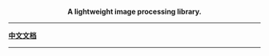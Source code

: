 
<p align="center">
	<strong>A lightweight image processing library.</strong>
</p>

---

[**中文文档**](README-Zh.md)

---


